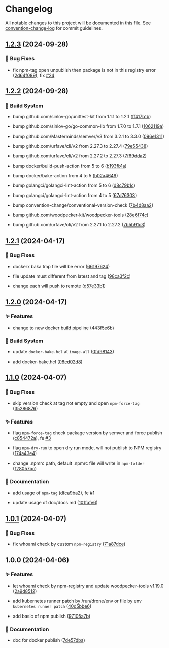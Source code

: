 # Changelog

All notable changes to this project will be documented in this file. See [convention-change-log](https://github.com/convention-change/convention-change-log) for commit guidelines.

## [1.2.3](https://github.com/woodpecker-kit/woodpecker-npm/compare/1.2.2...v1.2.3) (2024-09-28)

### 🐛 Bug Fixes

* fix npm-tag open unpublish then package is not in this registry error ([2d64f089](https://github.com/woodpecker-kit/woodpecker-npm/commit/2d64f0894479b3c49e506e0f7eb6f052f72bd11a)), fix [#24](https://github.com/woodpecker-kit/woodpecker-npm/issues/24)

## [1.2.2](https://github.com/woodpecker-kit/woodpecker-npm/compare/1.2.1...v1.2.2) (2024-09-28)

### 👷‍ Build System

* bump github.com/sinlov-go/unittest-kit from 1.1.1 to 1.2.1 ([ff417b1b](https://github.com/woodpecker-kit/woodpecker-npm/commit/ff417b1b69bc272fa27dee6f1213905b6e2f1f86))

* bump github.com/sinlov-go/go-common-lib from 1.7.0 to 1.7.1 ([1062119a](https://github.com/woodpecker-kit/woodpecker-npm/commit/1062119a9384f65f1799f187c48b7b7186f3ffa9))

* bump github.com/Masterminds/semver/v3 from 3.2.1 to 3.3.0 ([096e1311](https://github.com/woodpecker-kit/woodpecker-npm/commit/096e1311055869a86effb4387e81f1ee48b2c862))

* bump github.com/urfave/cli/v2 from 2.27.3 to 2.27.4 ([79e55438](https://github.com/woodpecker-kit/woodpecker-npm/commit/79e554387fc153892494da3dc0703ead71305ef5))

* bump github.com/urfave/cli/v2 from 2.27.2 to 2.27.3 ([7f69dda2](https://github.com/woodpecker-kit/woodpecker-npm/commit/7f69dda2d09863e9ee5199955c98f9b3877f0ce3))

* bump docker/build-push-action from 5 to 6 ([b193fb1a](https://github.com/woodpecker-kit/woodpecker-npm/commit/b193fb1ad560f1ea833778808dd79e0b7a44da6d))

* bump docker/bake-action from 4 to 5 ([b02a4649](https://github.com/woodpecker-kit/woodpecker-npm/commit/b02a4649fbce7b14381f1979f00aa252de0e8190))

* bump golangci/golangci-lint-action from 5 to 6 ([d8c79b1c](https://github.com/woodpecker-kit/woodpecker-npm/commit/d8c79b1c67f94d197206190fd423f64ef44f410c))

* bump golangci/golangci-lint-action from 4 to 5 ([67d76303](https://github.com/woodpecker-kit/woodpecker-npm/commit/67d763037139fd3d60f4fddfcde88eaf8e422f32))

* bump convention-change/conventional-version-check ([7b4d8aa2](https://github.com/woodpecker-kit/woodpecker-npm/commit/7b4d8aa2f3c78e1b1e55ddbab281c49695225215))

* bump github.com/woodpecker-kit/woodpecker-tools ([28e6f74c](https://github.com/woodpecker-kit/woodpecker-npm/commit/28e6f74c5e2160ce1aec8efbd07c61d1574319e2))

* bump github.com/urfave/cli/v2 from 2.27.1 to 2.27.2 ([7b5b91c3](https://github.com/woodpecker-kit/woodpecker-npm/commit/7b5b91c3d6a83d3a0f9f6aeecdabd874451cb0e8))

## [1.2.1](https://github.com/woodpecker-kit/woodpecker-npm/compare/1.2.0...v1.2.1) (2024-04-17)

### 🐛 Bug Fixes

* dockerx baka tmp file will be error ([66197624](https://github.com/woodpecker-kit/woodpecker-npm/commit/6619762459cde23c43fa3b0193dbd98804c1f877))

* file update must different from latest and tag ([98ca3f2c](https://github.com/woodpecker-kit/woodpecker-npm/commit/98ca3f2c5872214b8ad00ff6c1473ffef2ca6315))

* change each will push to remote ([d57e33b1](https://github.com/woodpecker-kit/woodpecker-npm/commit/d57e33b1da2cd7b05ce4bbcad007233eb86d3ad3))

## [1.2.0](https://github.com/woodpecker-kit/woodpecker-npm/compare/1.1.0...v1.2.0) (2024-04-17)

### ✨ Features

* change to new docker build pipeline ([443f5e6b](https://github.com/woodpecker-kit/woodpecker-npm/commit/443f5e6b280e5b40da92302484f7094130f9389c))

### 👷‍ Build System

* update `docker-bake.hcl` at `image-all` ([0fd98143](https://github.com/woodpecker-kit/woodpecker-npm/commit/0fd98143bf4ec9d6401f3254ec273c1e09168f05))

* add docker-bake.hcl ([08ed02d8](https://github.com/woodpecker-kit/woodpecker-npm/commit/08ed02d8978e3f13ec7ebfd162e6aa9497a6fc7b))

## [1.1.0](https://github.com/woodpecker-kit/woodpecker-npm/compare/1.0.1...v1.1.0) (2024-04-07)

### 🐛 Bug Fixes

* skip version check at tag not empty and open `npm-force-tag` ([35286876](https://github.com/woodpecker-kit/woodpecker-npm/commit/352868761426f53e4ba1a0f5400c9e8bb2cb0d6f))

### ✨ Features

* flag `npm-force-tag` check package version by semver and force publish ([c854472a](https://github.com/woodpecker-kit/woodpecker-npm/commit/c854472a902c89c336558e52a6b5d10552ec4815)), fe [#3](https://github.com/woodpecker-kit/woodpecker-npm/issues/3)

* flag `npm-dry-run` to open dry run mode, will not publish to NPM registry ([174a43e4](https://github.com/woodpecker-kit/woodpecker-npm/commit/174a43e4d9dd0e9c04a42477bab2774fe5fada11))

* change .npmrc path, default .npmrc file will write in `npm-folder` ([128057bc](https://github.com/woodpecker-kit/woodpecker-npm/commit/128057bcda9759e14d472d5857c17bd0446e0258))

### 📝 Documentation

* add usage of `npm-tag` ([dfca9ba2](https://github.com/woodpecker-kit/woodpecker-npm/commit/dfca9ba2fe4eb7e87b5b82ea2ce1188250043996)), fe [#1](https://github.com/woodpecker-kit/woodpecker-npm/issues/1)

* update usage of doc/docs.md ([101fafe6](https://github.com/woodpecker-kit/woodpecker-npm/commit/101fafe6b7340ddd3c5e50fc8ed636d22aa71bcf))

## [1.0.1](https://github.com/woodpecker-kit/woodpecker-npm/compare/1.0.0...v1.0.1) (2024-04-07)

### 🐛 Bug Fixes

* fix whoami check by custom `npm-registry` ([71a87dce](https://github.com/woodpecker-kit/woodpecker-npm/commit/71a87dcedf043a7829f776d6a69fdf332f88c3f1))

## 1.0.0 (2024-04-06)

### ✨ Features

* let whoami check by npm-registry and update woodpecker-tools v1.19.0 ([2a9d8512](https://github.com/woodpecker-kit/woodpecker-npm/commit/2a9d851285638d8a76188adbccd3a6ab67dafa67))

* add kubernetes runner patch by /run/drone/env or file by env `kubernetes runner patch` ([40d5bbe6](https://github.com/woodpecker-kit/woodpecker-npm/commit/40d5bbe6649a9c7533fae574a0c39acdc7b2fffd))

* add basic of npm publish ([97105a7b](https://github.com/woodpecker-kit/woodpecker-npm/commit/97105a7bdda6eaf19eb01f430a30bbd7fa6a6d13))

### 📝 Documentation

* doc for docker publish ([7de57dba](https://github.com/woodpecker-kit/woodpecker-npm/commit/7de57dba3fb6edfc5088e13bd1acfa69b28da43f))

